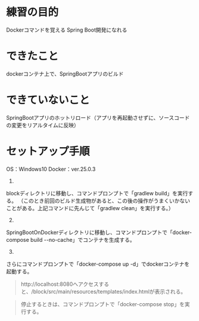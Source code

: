 # 練習の目的

Dockerコマンドを覚える
Spring Boot開発になれる


# できたこと

dockerコンテナ上で、SpringBootアプリのビルド

# できていないこと

SpringBootアプリのホットリロード（アプリを再起動させずに、ソースコードの変更をリアルタイムに反映）

# セットアップ手順

OS：Windows10
Docker：ver.25.0.3

1.
blockディレクトリに移動し、コマンドプロンプトで「gradlew build」を実行する。
（このとき前回のビルド生成物があると、この後の操作がうまくいかないことがある。上記コマンドに先んじて「gradlew clean」を実行する。）

2.
SpringBootOnDockerディレクトリに移動し、コマンドプロンプトで「docker-compose build --no-cache」でコンテナを生成する。

3.
さらにコマンドプロンプトで「docker-compose up -d」でdockerコンテナを起動する。

> http://localhost:8080へアクセスすると、/block/src/main/resources/templates/index.htmlが表示される。

> 停止するときは、コマンドプロンプトで「docker-compose stop」を実行する。